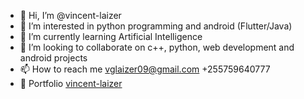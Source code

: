 - 👋 Hi, I’m @vincent-laizer
- 👀 I’m interested in python programming and android (Flutter/Java)
- 🌱 I’m currently learning Artificial Intelligence
- 💞️ I’m looking to collaborate on c++, python, web development and android projects
- 📫 How to reach me vglaizer09@gmail.com +255759640777
- 🔗 Portfolio [vincent-laizer](https://vincent-laizer.github.io/vincent-laizer/)
<!-- - :link: [vincentlaizer.me](https://vincentlaizer.me) -->

<!---
vincent-laizer/vincent-laizer is a ✨ special ✨ repository because its `README.md` (this file) appears on your GitHub profile.
You can click the Preview link to take a look at your changes.
--->
